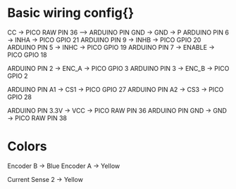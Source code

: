 # Basic wiring config{}
CC -> PICO RAW PIN 36 -->
ARDUINO PIN GND -> GND -> P
ARDUINO PIN 6 -> INHA -> PICO GPIO 21
ARDUINO PIN 9 -> INHB -> PICO GPIO 20
ARDUINO PIN 5 -> INHC -> PICO GPIO 19
ARDUINO PIN 7 -> ENABLE -> PICO GPIO 18

ARDUINO PIN 2 -> ENC_A -> PICO GPIO 3
ARDUINO PIN 3 -> ENC_B -> PICO GPIO 2
<!-- ARDUINO PIN 11 -> ENC_C -> PICO GPIO 4 -->

ARDUINO PIN A1 -> CS1 -> PICO GPIO 27
ARDUINO PIN A2 -> CS3 -> PICO GPIO 28

ARDUINO PIN 3.3V -> VCC -> PICO RAW PIN 36
ARDUINO PIN GND -> GND -> PICO RAW PIN 38

# Colors

Encoder B -> Blue
Encoder A -> Yellow

<!-- Current Sense 3 -> White -->
Current Sense 2 -> Yellow